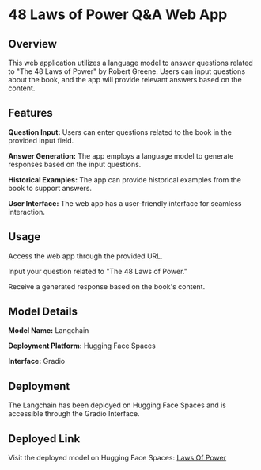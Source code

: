 # 48 Laws of Power Q&A Web App
## Overview
This web application utilizes a language model to answer questions related to "The 48 Laws of Power" by Robert Greene. Users can input questions about the book, and the app will provide relevant answers based on the content.


## Features
**Question Input:** Users can enter questions related to the book in the provided input field.


**Answer Generation:** The app employs a language model to generate responses based on the input questions.


**Historical Examples:** The app can provide historical examples from the book to support answers.


**User Interface:** The web app has a user-friendly interface for seamless interaction.


## Usage
Access the web app through the provided URL.

Input your question related to "The 48 Laws of Power."

Receive a generated response based on the book's content.



## Model Details
**Model Name:** Langchain


**Deployment Platform:** Hugging Face Spaces


**Interface:** Gradio



## Deployment
The Langchain has been deployed on Hugging Face Spaces and is accessible through the Gradio Interface.


## Deployed Link
Visit the deployed model on Hugging Face Spaces: [Laws Of Power](https://huggingface.co/spaces/Rajut/selfQ_A)



